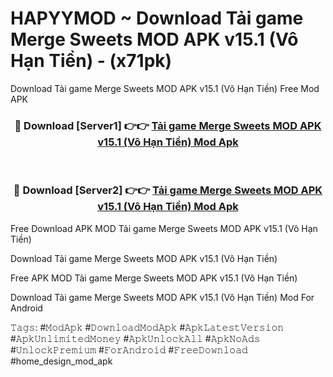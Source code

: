 # HAPYYMOD ~ Download Tải game Merge Sweets MOD APK v15.1 (Vô Hạn Tiền) - (x71pk)
Download Tải game Merge Sweets MOD APK v15.1 (Vô Hạn Tiền) Free Mod APK

<div align="center">
<h3>🔴 Download [Server1] 👉👉 <a href="https://apk-comot.site?title=Tải_game_Merge_Sweets_MOD_APK_v15.1_(Vô_Hạn_Tiền)">Tải game Merge Sweets MOD APK v15.1 (Vô Hạn Tiền) Mod Apk</a></h3><br>

<h3>🔴 Download [Server2] 👉👉 <a href="https://apk-comot.site?title=Tải_game_Merge_Sweets_MOD_APK_v15.1_(Vô_Hạn_Tiền)">Tải game Merge Sweets MOD APK v15.1 (Vô Hạn Tiền) Mod Apk</a></h3>
</div>


Free Download APK MOD Tải game Merge Sweets MOD APK v15.1 (Vô Hạn Tiền)

Download Tải game Merge Sweets MOD APK v15.1 (Vô Hạn Tiền) 

Free APK MOD Tải game Merge Sweets MOD APK v15.1 (Vô Hạn Tiền) 

Download Tải game Merge Sweets MOD APK v15.1 (Vô Hạn Tiền) Mod For Android

𝚃𝚊𝚐𝚜: #𝙼𝚘𝚍𝙰𝚙𝚔 #𝙳𝚘𝚠𝚗𝚕𝚘𝚊𝚍𝙼𝚘𝚍𝙰𝚙𝚔 #𝙰𝚙𝚔𝙻𝚊𝚝𝚎𝚜𝚝𝚅𝚎𝚛𝚜𝚒𝚘𝚗 #𝙰𝚙𝚔𝚄𝚗𝚕𝚒𝚖𝚒𝚝𝚎𝚍𝙼𝚘𝚗𝚎𝚢 #𝙰𝚙𝚔𝚄𝚗𝚕𝚘𝚌𝚔𝙰𝚕𝚕 #𝙰𝚙𝚔𝙽𝚘𝙰𝚍𝚜 #𝚄𝚗𝚕𝚘𝚌𝚔𝙿𝚛𝚎𝚖𝚒𝚞𝚖 #𝙵𝚘𝚛𝙰𝚗𝚍𝚛𝚘𝚒𝚍 #𝙵𝚛𝚎𝚎𝙳𝚘𝚠𝚗𝚕𝚘𝚊𝚍 #home_design_mod_apk